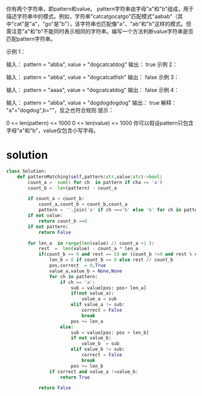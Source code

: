 你有两个字符串，即pattern和value。 pattern字符串由字母"a"和"b"组成，用于描述字符串中的模式。例如，字符串"catcatgocatgo"匹配模式"aabab"（其中"cat"是"a"，"go"是"b"），该字符串也匹配像"a"、"ab"和"b"这样的模式。但需注意"a"和"b"不能同时表示相同的字符串。编写一个方法判断value字符串是否匹配pattern字符串。

示例 1：

输入： pattern = "abba", value = "dogcatcatdog"
输出： true
示例 2：

输入： pattern = "abba", value = "dogcatcatfish"
输出： false
示例 3：

输入： pattern = "aaaa", value = "dogcatcatdog"
输出： false
示例 4：

输入： pattern = "abba", value = "dogdogdogdog"
输出： true
解释： "a"="dogdog",b=""，反之也符合规则
提示：

0 <= len(pattern) <= 1000
0 <= len(value) <= 1000
你可以假设pattern只包含字母"a"和"b"，value仅包含小写字母。
# solution
```python
class Solution:
    def patternMatching(self,pattern:str,value:str)->bool:
        count_a =  sum(1 for ch  in pattern if cha == 'a')
        count_b =  len(pattern) - count_a

        if count_a < count_b:
            count_a,count_b = count_b,count_a
            pattern = ''.join('a' if ch ==='b' else 'b' for ch in pattern )
        if not value:
            return count_b ==0
        if not pattern:
            return False

        for len_a  in range(len(value) // count_a +1 ):
            rest  =  len(value) - count_a * len_a
            if(count_b == 0 and rest == 0) or (count_b !=0 and rest % count_b == 0):
                len_b = 0 if count_b == 0 else rest // count_b
                pos,correct  = 0,True
                value_a,value_b = None,None
                for ch in pattern:
                    if ch == 'a':
                        sub = value[pos: pos+ len_a]
                        if(not value_a):
                            value_a = sub
                        elif value_a != sub:
                            correct = False
                            break
                        pos += len_a
                    else:
                        sub = value[pos: pos + len_b]
                        if not value_b:
                            value_b  = sub
                        elif value_b != sub:
                            correct = False
                            break
                        pos += len_b
                if correct and value_a !=value_b:
                    return True

            return False

```